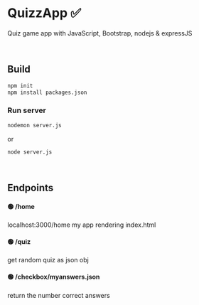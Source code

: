 # QuizzApp ✅ 
Quiz game app with JavaScript, Bootstrap, nodejs & expressJS

<br>

## Build
```bash
npm init
npm install packages.json
```

### Run server
```bash
nodemon server.js
```
or
``` bash
node server.js
```
<br>

## Endpoints

#### 🟢 **/home**
localhost:3000/home my app rendering index.html

#### 🟢 **/quiz**
get random quiz as json obj

#### 🟢 **/checkbox/myanswers.json**
return the number correct answers


